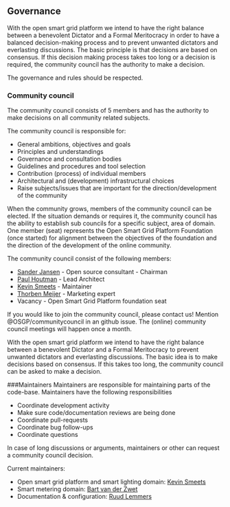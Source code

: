 ## Governance

With the open smart grid platform we intend to have the right balance between a benevolent Dictator and a Formal Meritocracy in order to have a balanced decision-making process and to prevent unwanted dictators and everlasting discussions. The basic principle is that decisions are based on consensus. If this decision making process takes too long or a decision is required, the community council has the authority to make a decision.

The governance and rules should be respected.

### Community council
The community council consists of 5 members and has the authority to make decisions on all community related subjects.

The community council is responsible for:
* General ambitions, objectives and goals
* Principles and understandings
* Governance and consultation bodies
* Guidelines and procedures and tool selection
* Contribution (process) of individual members
* Architectural and (development) infrastructural choices
* Raise subjects/issues that are important for the direction/development of the community

When the community grows, members of the community council can be elected. If the situation demands or requires it, the community council has the ability to establish sub councils for a specific subject, area of domain. One member (seat) represents the Open Smart Grid Platform Foundation (once started) for alignment between the objectives of the foundation and the direction of the development of the online community.

The community council consist of the following members:
* [Sander Jansen](https://github.com/Sander3003) - Open source consultant - Chairman 
* [Paul Houtman](https://github.com/phoutman) - Lead Architect
* [Kevin Smeets](https://github.com/kevinsmeets) - Maintainer 
* [Thorben Meijer](https://github.com/thorbenmeijer) - Marketing expert
* Vacancy - Open Smart Grid Platform foundation seat

If you would like to join the community council, please contact us! Mention @OSGP/communitycouncil in an github issue.
The (online) community council meetings will happen once a month.

With the open smart grid platform we intend to have the right balance between a benevolent Dictator and a Formal Meritocracy to prevent unwanted dictators and everlasting discussions. The basic idea is to make decisions based on consensus. If this takes too long, the community council can be asked to make a decision.

###Maintainers
Maintainers are responsible for maintaining parts of the code-base. Maintainers have the following responsibilities
* Coordinate development activity
* Make sure code/documentation reviews are being done
* Coordinate pull-requests
* Coordinate bug follow-ups
* Coordinate questions

In case of long discussions or arguments, maintainers or other can request a community council decision.

Current maintainers:
* Open smart grid platform and smart lighting domain: [Kevin Smeets](https://github.com/kevinsmeets)
* Smart metering domain: [Bart van der Zwet](https://github.com/bvdzwet)
* Documentation & configuration: [Ruud Lemmers](https://github.com/rlemmers)
